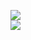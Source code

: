 [![](https://img.shields.io/badge/Made%20With-Github%20Spray-lightgrey.svg?style=for-the-badge&logo=github)](https://github.com/Annihil/github-spray#1878)  
[![](https://i.imgur.com/2DrTn0Z.gif)](https://github.com/Annihil/github-spray)